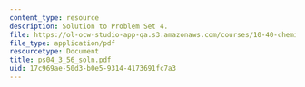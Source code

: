```yaml
---
content_type: resource
description: Solution to Problem Set 4.
file: https://ol-ocw-studio-app-qa.s3.amazonaws.com/courses/10-40-chemical-engineering-thermodynamics-fall-2003/17c969ae50d3b0e593144173691fc7a3_ps04_3_56_soln.pdf
file_type: application/pdf
resourcetype: Document
title: ps04_3_56_soln.pdf
uid: 17c969ae-50d3-b0e5-9314-4173691fc7a3
---
```

